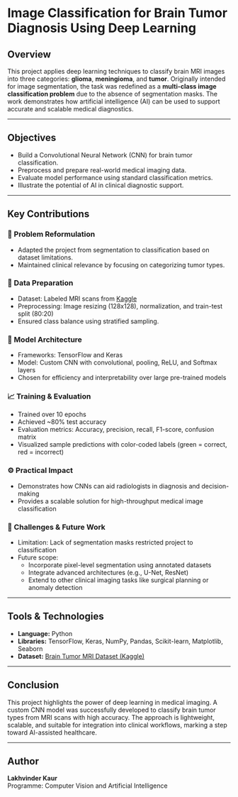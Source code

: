 # Image Classification for Brain Tumor Diagnosis Using Deep Learning

## Overview

This project applies deep learning techniques to classify brain MRI images into three categories: **glioma**, **meningioma**, and **tumor**. Originally intended for image segmentation, the task was redefined as a **multi-class image classification problem** due to the absence of segmentation masks. The work demonstrates how artificial intelligence (AI) can be used to support accurate and scalable medical diagnostics.

---

## Objectives

- Build a Convolutional Neural Network (CNN) for brain tumor classification.
- Preprocess and prepare real-world medical imaging data.
- Evaluate model performance using standard classification metrics.
- Illustrate the potential of AI in clinical diagnostic support.

---

## Key Contributions

### 🔁 Problem Reformulation
- Adapted the project from segmentation to classification based on dataset limitations.
- Maintained clinical relevance by focusing on categorizing tumor types.

### 🧠 Data Preparation
- Dataset: Labeled MRI scans from [Kaggle](https://www.kaggle.com/datasets/orvile/brain-cancer-mri-dataset)
- Preprocessing: Image resizing (128x128), normalization, and train-test split (80:20)
- Ensured class balance using stratified sampling.

### 🧱 Model Architecture
- Frameworks: TensorFlow and Keras
- Model: Custom CNN with convolutional, pooling, ReLU, and Softmax layers
- Chosen for efficiency and interpretability over large pre-trained models

### 📈 Training & Evaluation
- Trained over 10 epochs
- Achieved ~80% test accuracy
- Evaluation metrics: Accuracy, precision, recall, F1-score, confusion matrix
- Visualized sample predictions with color-coded labels (green = correct, red = incorrect)

### ⚙️ Practical Impact
- Demonstrates how CNNs can aid radiologists in diagnosis and decision-making
- Provides a scalable solution for high-throughput medical image classification

### 🚧 Challenges & Future Work
- Limitation: Lack of segmentation masks restricted project to classification
- Future scope:
  - Incorporate pixel-level segmentation using annotated datasets
  - Integrate advanced architectures (e.g., U-Net, ResNet)
  - Extend to other clinical imaging tasks like surgical planning or anomaly detection

---

## Tools & Technologies

- **Language:** Python
- **Libraries:** TensorFlow, Keras, NumPy, Pandas, Scikit-learn, Matplotlib, Seaborn
- **Dataset:** [Brain Tumor MRI Dataset (Kaggle)](https://www.kaggle.com/datasets/orvile/brain-cancer-mri-dataset)

---

## Conclusion

This project highlights the power of deep learning in medical imaging. A custom CNN model was successfully developed to classify brain tumor types from MRI scans with high accuracy. The approach is lightweight, scalable, and suitable for integration into clinical workflows, marking a step toward AI-assisted healthcare.

---

## Author

**Lakhvinder Kaur**  
Programme: Computer Vision and Artificial Intelligence 
